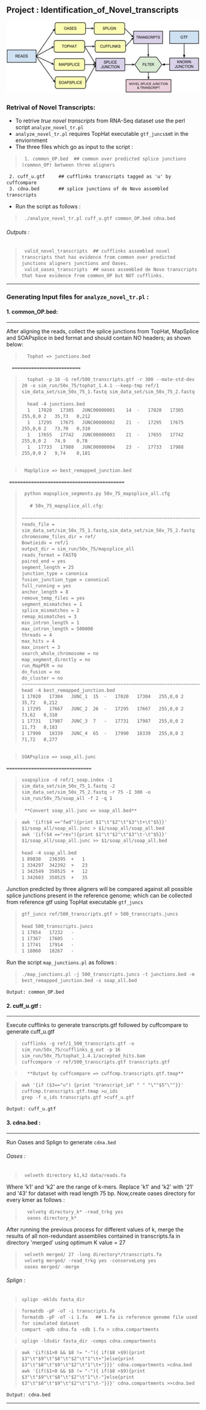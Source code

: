 
## Project : Identification_of_Novel_transcripts


![alt tag](https://raw.githubusercontent.com/harshinamdar/Identification_of_Novel_Transcripts/master/workfkow.jpg)

### Retrival of Novel Transcripts:
- To retrive *true novel transcripts* from RNA-Seq dataset use the perl script `analyze_novel_tr.pl`
- `analyze_novel_tr.pl` requires TopHat executable `gtf_juncs`set in the enviornment 
- The three files which go as input to the script :

>      1. common_OP.bed	 ## common over predicted splice junctions (common_OP) between three aligners
	 2. cuff_u.gtf 	   ## cufflinks transcripts tagged as 'u' by cuffcompare
	 3. cdna.bed	   ## splice junctions of de Novo assembled transcripts

- Run the script as follows : 

>      ./analyze_novel_tr.pl cuff_u.gtf common_OP.bed cdna.bed

###### Outputs :

>      valid_novel_transcripts  ## cufflinks assembled novel transcripts that has evidence from common over predicted junctions aligners junctions and Oases.
>      valid_oases_transcripts  ## oases assembled de Novo transcripts that have evidence from common_OP but NOT cufflinks.

- - -
### Generating Input files for `analyze_novel_tr.pl` :

#### 1.  common_OP.bed:
---

After aligning the reads, collect the splice junctions from TopHat, MapSplice and SOAPsplice in bed format and should contain NO headers; as shown below:

>   	Tophat => junctions.bed	
	  =========================
>       tophat -p 16 -G ref/500_transcripts.gtf -r 300 --mate-std-dev 20 -o sim_run/50x_75/tophat_1.4.1 --keep-tmp ref/1 sim_data_set/sim_50x_75_1.fastq sim_data_set/sim_50x_75_2.fastq
> 	
>     	head -4 junctions.bed
> 	    1	17020	17305	JUNC00000001	14	-	17020	17305	255,0,0	2	35,73	0,212
> 	    1	17295	17675	JUNC00000002	21	-	17295	17675	255,0,0	2	73,70	0,310
>       1	17655	17742	JUNC00000003	21	-	17655	17742	255,0,0	2	74,9	0,78
>       1	17733	17988	JUNC00000004	23	-	17733	17988	255,0,0	2	9,74	0,181
##  
	
>      MapSplice => best_remapped_junction.bed
	 ==========================================
>      python mapsplice_segments.py 50x_75_mapsplice_all.cfg
> 	
>   	 # 50x_75_mapsplice_all.cfg: 
>      ~~~~~~~~~~~~~~~~~~~~~~~~~~~~~~~~~~~~~~~~~~~~~~~~~~~~~~~~~~~~~~~~~~~~~~~
> 	  reads_file = sim_data_set/sim_50x_75_1.fastq,sim_data_set/sim_50x_75_2.fastq
> 	  chromosome_files_dir = ref/
>  	  Bowtieidx = ref/1 
> 	  output_dir = sim_run/50x_75/mapsplice_all
> 	  reads_format = FASTQ
> 	  paired_end = yes
> 	  segment_length = 25
> 	  junction_type = canonica
> 	  fusion_junction_type = canonical
> 	  full_running = yes
> 	  anchor_length = 8
> 	  remove_temp_files = yes
> 	  segment_mismatches = 1
> 	  splice_mismatches = 2
> 	  remap_mismatches = 3
> 	  min_intron_length = 1
> 	  max_intron_length = 500000
> 	  threads = 4
> 	  max_hits = 4
> 	  max_insert = 3
> 	  search_whole_chromosome = no
> 	  map_segment_directly = no
> 	  run_MapPER = no
> 	  do_fusion = no
> 	  do_cluster = no
> 	  ~~~~~~~~~~~~~~~~~~~~~~~~~~~~~~~~~~~~~~~~~~~~~~~~~~~~~~~~~~~~~~~~~~~~~~~
> 	  head -4 best_remapped_junction.bed
> 	  1	17020	17304	JUNC_1	15	-	17020	17304	255,0,0	2	35,72	0,212
> 	  1	17295	17667	JUNC_2	26	-	17295	17667	255,0,0	2	73,62	0,310
> 	  1	17731	17987	JUNC_3	7	-	17731	17987	255,0,0	2	11,73	0,183
> 	  1	17990	18339	JUNC_4	65	-	17990	18339	255,0,0	2	71,72	0,277
##
	
>     SOAPsplice => soap_all.junc
	===============================
>     soapsplice -d ref/1_soap.index -1 sim_data_set/sim_50x_75_1.fastq -2 sim_data_set/sim_50x_75_2.fastq -r 75 -I 300 -o sim_run/50x_75/soap_all -f 2 -q 1
> 	
> 	   **Convert soap_all.junc => soap_all.bed**

>     awk '{if($4 =="fwd"){print $1"\t"$2"\t"$3"\t+\t"$5}}' $1/soap_all/soap_all.junc > $1/soap_all/soap_all.bed
> 	  awk '{if($4 =="rev"){print $1"\t"$2"\t"$3"\t-\t"$5}}' $1/soap_all/soap_all.junc >> $1/soap_all/soap_all.bed
> 	
> 	  head -4 soap_all.bed 
> 	  1	89830	236395	+	1
> 	  1	334297	342392	+	23
> 	  1	342549	350525	+	12
> 	  1	342603	350525	+	35
	

  Junction predicted by three aligners will be compared against all possible splice junctions present in the reference genome; which can be collected from reference gtf using TopHat executable `gtf_juncs`
	
> 	  gtf_juncs ref/500_transcripts.gtf > 500_transcripts.juncs 
> 	
> 	  head 500_transcripts.juncs
> 	  1	17054	17232	-
> 	  1	17367	17605	-
> 	  1	17741	17914	-
> 	  1	18060	18267	-

Run the script `map_junctions.pl` as follows :
                  
>     ./map_junctions.pl -j 500_transcripts.juncs -t junctions.bed -m best_remapped_junction.bed -s soap_all.bed
	
	Output: common_OP.bed

	
#### 2.  cuff_u.gtf :
---

Execute cufflinks to generate transcripts.gtf followed by cuffcompare to generate cuff_u.gtf 
> 	
> 	  cufflinks -g ref/1_500_transcripts.gtf -o sim_run/50x_75/cufflinks_g_out -p 16 sim_run/50x_75/tophat_1.4.1/accepted_hits.bam
> 	  cuffcompare -r ref/500_transcripts.gtf transcripts.gtf 

>   	**Output by cuffcompare => cuffcmp.transcripts.gtf.tmap**

> 	  awk '{if ($3=="u") {print "transcript_id" " " "\""$5"\""}}' cuffcmp.transcripts.gtf.tmap >u_ids
> 	  grep -f u_ids transcripts.gtf >cuff_u.gtf

	Output: cuff_u.gtf

#### 3. cdna.bed :
---
Run Oases and Splign to generate `cdna.bed`
######     Oases :
 

>      velveth directory k1,k2 data/reads.fa

   Where 'k1' and 'k2' are the range of k-mers. Replace 'k1' and 'k2' with '21' and '43' for dataset with read    length 75 bp. Now,create oases directory for every kmer as follows :
>
>       velvetg directory_k* -read_trkg yes
>       oases directory_k*

After running the previous process for different values of k, merge the results of all non-redundant assemblies contained in transcripts.fa in directory 'merged' using optimum K value = 27 

>      velveth merged/ 27 -long directory*/transcripts.fa
>      velvetg merged/ -read_trkg yes -conserveLong yes
>      oases merged/ -merge


######     Splign :

>     splign -mklds fasta_dir

>     formatdb -pF -oT -i transcripts.fa 
>     formatdb -pF -oT -i 1.fa   ## 1.fa is reference genome file used for simulated dataset 
>     compart -qdb cdna.fa -sdb 1.fa > cdna.compartments

>     splign -ldsdir fasta_dir -comps cdna.compartments 

>     awk '{if($1>0 && $8 != "-"){ if($8 >$9){print $3"\t"$9"\t"$8"\t"$2"\t"1"\t+"}else{print $3"\t"$8"\t"$9"\t"$2"\t"1"\t+"}}}' cdna.compartments >cdna.bed
>     awk '{if($1<0 && $8 != "-"){ if($8 >$9){print $3"\t"$9"\t"$8"\t"$2"\t"1"\t-"}else{print $3"\t"$8"\t"$9"\t"$2"\t"1"\t-"}}}' cdna.compartments >>cdna.bed

	
	Output: cdna.bed

- - -


